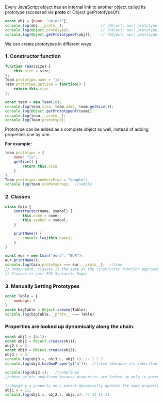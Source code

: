 Every JavaScript object has an internal link to another object called its prototype (accessed via __proto__ or Object.getPrototypeOf):

```js
const obj = {name: "object"};
console.log(obj.__proto__);                 // [Object: null prototype] {}
console.log(Object.prototype);              // [Object: null prototype] {}
console.log(Object.getPrototypeOf(obj));    // [Object: null prototype] {}
```

We can create prototypes in different ways:

### 1. Constructor function

```js
function Team(size) {
    this.size = size;
};
Team.prototype.name = "js";
Team.prototype.getSize = function() {
    return this.size
}; 

const team = new Team(10);
console.log(team.size, team.name, team.getSize());
console.log(Object.getPrototypeOf(team));
console.log(team.__proto__);
console.log(Team.prototype);
```

Prototype can be added as a complete object as well, instead of adding properties one by one.

**For example:**

```js
team.prototype = { 
    name: "js",
    getSize() {
        return this.size
    }
}
Team.prototype.oneMoreProp = "sample";
console.log(team.oneMoreProp);  //sample
```


### 2. Classes

```js
class Coin {
    constructor(name, symbol) {
        this.name = name;
        this.symbol = symbol;
    }

    printName() {
        console.log(this.name);
    }
}

const eur = new Coin("euro", "EUR");
eur.printName();
console.log(Coin.prototype === eur.__proto__);  //true
// Underneath, classes is the same as the constructor function approach.
// Classes is just ES6 Syntactic Sugar
```

### 3. Manually Setting Prototypes

```js
const Table = {
    numLegs: 4
}
const bigTable = Object.create(Table);
console.log(bigTable.__proto__ === Table)
```

### Properties are looked up dynamically along the chain.

```js
const obj1 = {a:1};
const obj2 = Object.create(obj1);
obj2.b = 2;
const obj3 = Object.create(obj2);
obj3.c = 3;
console.log(obj3.a, obj3.b, obj3.c); // 1 2 3
console.log(obj3.hasOwnProperty("a"));  //false (because its inherited property)

console.log(obj2.c);   //undefined
//above prints undefined because properties are looked up only in parents and not on childs.

//changing a property on a parent dynamically updates the same property on all the childs.
obj1.a = 11;
console.log(obj1.a, obj2.a, obj3.a); // 11 11 11
```












